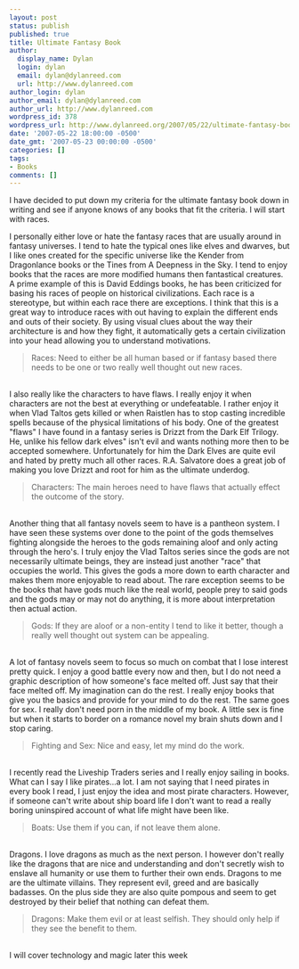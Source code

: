 ```yaml
---
layout: post
status: publish
published: true
title: Ultimate Fantasy Book
author:
  display_name: Dylan
  login: dylan
  email: dylan@dylanreed.com
  url: http://www.dylanreed.com
author_login: dylan
author_email: dylan@dylanreed.com
author_url: http://www.dylanreed.com
wordpress_id: 378
wordpress_url: http://www.dylanreed.org/2007/05/22/ultimate-fantasy-book/
date: '2007-05-22 18:00:00 -0500'
date_gmt: '2007-05-23 00:00:00 -0500'
categories: []
tags:
- Books
comments: []
---
```

<p>I have decided to put down my criteria for the ultimate fantasy book down in writing and see if anyone knows of any books that fit the criteria. I will start with races.</p>
<p>I personally either love or hate the fantasy races that are usually around in fantasy universes. I tend to hate the typical ones like elves and dwarves, but I like ones created for the  specific universe like the Kender from Dragonlance books or the Tines from A Deepness in the Sky. I tend to enjoy books that the races are more modified humans then fantastical creatures.  A prime example of this is David Eddings books, he has been criticized for basing his races of people on historical civilizations. Each race is a stereotype, but within each race there are exceptions. I think that this is a great way to introduce races with out having to explain the different ends and outs of their society. By using visual clues about the way their architecture is and how they fight, it automatically gets a certain civilization into your head allowing you to understand motivations.</p>
<blockquote><p>Races: Need to either be all human based or if fantasy based there needs to be one or two really well thought out new races.</blockquote><br />
I also really like the characters to have flaws. I really enjoy it when characters are not the best at everything or undefeatable. I rather enjoy it when Vlad Taltos gets killed or when Raistlen has to stop casting incredible spells because of the physical limitations of his body. One of the greatest "flaws" I have found in a fantasy series is Drizzt from the Dark Elf Trilogy. He, unlike his fellow dark elves" isn't evil and wants nothing more then to be accepted somewhere. Unfortunately for him the Dark Elves are quite evil and hated by pretty much all other races. R.A. Salvatore does a great job of making you love Drizzt and root for him as the ultimate underdog.</p>
<blockquote><p>Characters: The main heroes need to have flaws that actually effect the outcome of the story.</blockquote><br />
Another thing that all fantasy novels seem to have is a pantheon system. I have seen these systems over done to the point of the gods themselves fighting alongside the heroes to the gods remaining aloof and only acting through the hero's. I truly enjoy the Vlad Taltos series since the gods are not necessarily ultimate beings, they are instead just another "race" that occupies the world.  This gives the gods a more down to earth character and makes them more enjoyable to read about.  The rare exception seems to be the books that have gods much like the real world, people prey to said gods and the gods may or may not do anything, it is more about interpretation then actual action.</p>
<blockquote><p>Gods: If they are aloof or a non-entity I tend to like it better, though a really well thought out system can be appealing.</blockquote><br />
A lot of fantasy novels seem to focus so much on combat that I lose interest pretty quick. I enjoy a good battle every now and then, but I do not need a graphic description of how someone's face melted off. Just say that their face melted off. My imagination can do the rest. I really enjoy books that give you the basics and provide for your mind to do the rest. The same goes for sex. I really don't need porn in the middle of my book. A little sex is fine but when it starts to border on a romance novel my brain shuts down and I stop caring.</p>
<blockquote><p>Fighting and Sex: Nice and easy, let my mind do the work.</blockquote><br />
I recently read the Liveship Traders series and I really enjoy sailing in books. What can I say I like pirates...a lot. I am not saying that I need pirates in every book I read, I just enjoy the idea and most pirate characters. However, if someone can't write about ship board life I don't want to read a really boring uninspired account of what life might have been like.</p>
<blockquote><p>Boats: Use them if you can, if not leave them alone.</blockquote><br />
Dragons. I love dragons as much as the next person. I however don't really like the dragons that are nice and understanding and don't secretly wish to enslave all humanity or use them to further their own ends. Dragons to me are the ultimate villains. They represent evil, greed and are basically badasses. On the plus side they are also quite pompous and seem to get destroyed by their belief that nothing can defeat them.</p>
<blockquote><p>Dragons: Make them evil or at least selfish. They should only help if they see the benefit to them.</blockquote><br />
I will cover technology and magic later this week</p>
